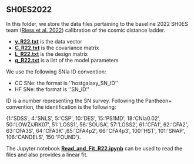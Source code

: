 ## SH0ES2022
In this folder, we store the data files pertaining to the baseline 2022 SH0ES team ([Riess et al. 2022](https://iopscience.iop.org/article/10.3847/2041-8213/ac5c5b)) calibration of the cosmic distance ladder.
- **[y_R22.txt](/SH0ES2022/y_R22.txt)** is the data vector
- **[C_R22.txt](/SH0ES2022/C_R22.txt)** is the covariance matrix
- **[L_R22.txt](/SH0ES2022/L_R22.txt)** is the design matrix
- **[q_R22.txt](/SH0ES2022/q_R22.txt)** is a list of the model parameters

We use the following SNIa ID convention:
- CC SNe: the format is ''hostgalaxy\_SN\_ID''
- HF SNe: the format is ''SN\_ID''

ID is a number representing the SN survey. Following the Pantheon+ convention, the identification is the following:

{1:'SDSS', 4:'SNLS', 5:'CSP', 10:'DES', 15:'PS1MD', 18:’CNIa0.02’, 50:'LOWZ/JRK07', 51:'LOSS1', 56:'SOUSA', 57:’LOSS2’, 61:'CFA1', 62:'CFA2', 63:'CFA3S', 64:'CFA3K' ,65:'CFA4p2', 66:'CFA4p3', 100:'HST', 101:'SNAP', 106:'CANDELS', 150:'FOUND'}.

The Jupyter notebook **[Read_and_Fit_R22.ipynb](/SH0ES2022/Read_and_Fit_R22.ipynb)** can be used to read the files and also provides a linear fit.
